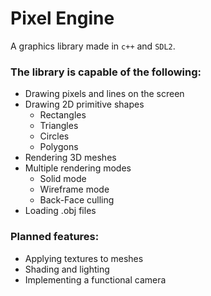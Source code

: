 # Pixel Engine

A graphics library made in `c++` and `SDL2`. 

<h3>The library is capable of the following:</h3>
  <ul>
    <li>Drawing pixels and lines on the screen</li>
    <li>Drawing 2D primitive shapes
      <ul>
        <li>Rectangles</li>
        <li>Triangles</li>
        <li>Circles</li>
        <li>Polygons</li>
      </ul>
    </li>
    <li>Rendering 3D meshes</li>
    <li>Multiple rendering modes
      <ul>
        <li>Solid mode</li>
        <li>Wireframe mode</li>
        <li>Back-Face culling</li>
      </ul>
    </li>
    <li>Loading .obj files</li>
  </ul>

<h3>Planned features:</h3>
  <ul>
    <li>Applying textures to meshes</li>
    <li>Shading and lighting</li>
    <li>Implementing a functional camera</li>
  </ul>
  
